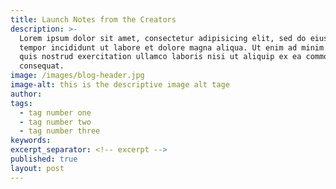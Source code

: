 ```yaml
---
title: Launch Notes from the Creators
description: >-
  Lorem ipsum dolor sit amet, consectetur adipisicing elit, sed do eiusmod
  tempor incididunt ut labore et dolore magna aliqua. Ut enim ad minim veniam,
  quis nostrud exercitation ullamco laboris nisi ut aliquip ex ea commodo
  consequat.
image: /images/blog-header.jpg
image-alt: this is the descriptive image alt tage
author:
tags:
  - tag number one
  - tag number two
  - tag number three
keywords:
excerpt_separator: <!-- excerpt -->
published: true
layout: post
---
```

